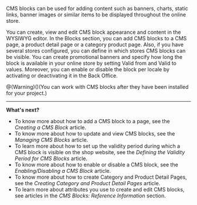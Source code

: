 CMS blocks can be used for adding content such as banners, charts, static links, banner images or similar items to be displayed throughout the online store.

You can create, view and edit CMS block appearance and content in the WYSIWYG editor. In the Blocks section, you can add CMS blocks to a CMS page, a product detail page or a category product page. Also, if you have several stores configured, you can define in which stores CMS blocks can be visible. You can create promotional banners and specify how long the block is available in your online store by setting Valid from and Valid to values. Moreover, you can enable or disable the block per locale by activating or deactivating it in the Back Office.

@(Warning)()(You can work with CMS blocks after they have been installed for your project.)

***
**What's next?**

* To know more about how to add a CMS block to a page, see the _Creating a CMS Block_ article.
* To know more about how to update and view CMS blocks, see the _Managing CMS Blocks_ article.
* To learn more about how to set up the validity period during which a CMS block is visible on the shop website, see the _Defining the Validity Period for CMS Blocks_ article.
* To know more about how to enable or disable a CMS block, see the _Enabling/Disabling a CMS Block_ article.
* To know more about how to create Category and Product Detail Pages, see the _Creating Category and Product Detail Pages_ article.
* To learn more about attributes you use to create and edit CMS blocks, see articles in the _CMS Blocks: Reference Information_ section.